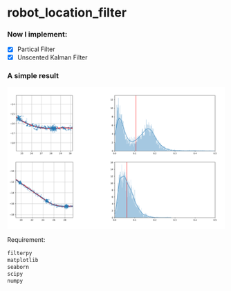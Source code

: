 # robot_location_filter


### Now I implement:
- [x] Partical Filter
- [x] Unscented Kalman Filter 

### A simple result
![](img.png 'result')

Requirement:  
```
filterpy 
matplotlib  
seaborn
scipy  
numpy
```

